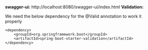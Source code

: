 **swagger-ui:**
http://localhost:8080/swagger-ui/index.html
**Validation:**

We need the below dependency for the @Valid annotation to work it properly
```
<dependency>
	<groupId>org.springframework.boot</groupId>
	<artifactId>spring-boot-starter-validation</artifactId>
</dependency>
```
